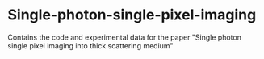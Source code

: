 # Single-photon-single-pixel-imaging
Contains the code and experimental data for the paper "Single photon single pixel imaging into thick scattering medium"
